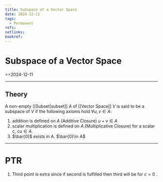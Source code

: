 ```yaml
---
title: Subspace of a Vector Space
date: 2024-12-11
tags:
  - Permanent
refs: 
netlinks: 
bookref:
---
```

# Subspace of a Vector Space
==2024-12-11

---
## Theory
A non-empty [[Subset|subset]] $A$ of [[Vector Space]] $V$ is said to be a subspace of $V$ if the following axioms hold $\forall u,v\in A$:
1. addition is defined on $A$.(Additive Closure)
	$u+v\in A$
2. scalar multiplication is defined on $A$.(Multiplicative Closure)
	for a scalar c, $cu\in A$.
3. $\bar{0}$ exists in A. 
	$\bar{0}\in A$

---
# PTR

1. Third point is extra since if second is fulfilled then third will be for $c = 0$ .